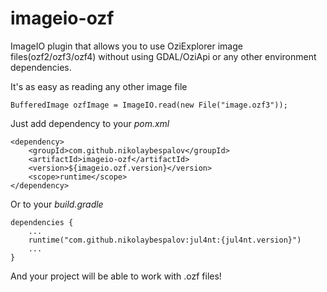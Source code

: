 # imageio-ozf
ImageIO plugin that allows you to use OziExplorer image files(ozf2/ozf3/ozf4) without using GDAL/OziApi or any other environment dependencies.

It's as easy as reading any other image file

    BufferedImage ozfImage = ImageIO.read(new File("image.ozf3"));
    
Just add dependency to your _pom.xml_

    <dependency>
        <groupId>com.github.nikolaybespalov</groupId>
        <artifactId>imageio-ozf</artifactId>
        <version>${imageio.ozf.version}</version>
        <scope>runtime</scope>
    </dependency>
    
Or to your _build.gradle_

    dependencies {
        ...
        runtime("com.github.nikolaybespalov:jul4nt:{jul4nt.version}")
        ...
    }

And your project will be able to work with .ozf files!